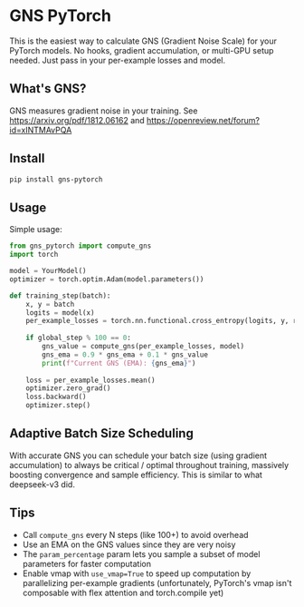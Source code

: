 # GNS PyTorch

This is the easiest way to calculate GNS (Gradient Noise Scale) for your PyTorch models. No hooks, gradient accumulation, or multi-GPU setup needed. Just pass in your per-example losses and model.

## What's GNS?

GNS measures gradient noise in your training. See <https://arxiv.org/pdf/1812.06162> and <https://openreview.net/forum?id=xINTMAvPQA>

## Install

```bash
pip install gns-pytorch
```

## Usage

Simple usage:

```python
from gns_pytorch import compute_gns
import torch

model = YourModel()
optimizer = torch.optim.Adam(model.parameters())

def training_step(batch):
    x, y = batch
    logits = model(x)
    per_example_losses = torch.nn.functional.cross_entropy(logits, y, reduction='none')
    
    if global_step % 100 == 0:
        gns_value = compute_gns(per_example_losses, model)
        gns_ema = 0.9 * gns_ema + 0.1 * gns_value
        print(f"Current GNS (EMA): {gns_ema}")
    
    loss = per_example_losses.mean()
    optimizer.zero_grad()
    loss.backward()
    optimizer.step()
```

## Adaptive Batch Size Scheduling

With accurate GNS you can schedule your batch size (using gradient accumulation) to always be critical / optimal throughout training, massively boosting convergence and sample efficiency. This is similar to what deepseek-v3 did.

## Tips

- Call `compute_gns` every N steps (like 100+) to avoid overhead
- Use an EMA on the GNS values since they are very noisy
- The `param_percentage` param lets you sample a subset of model parameters for faster computation
- Enable vmap with `use_vmap=True` to speed up computation by parallelizing per-example gradients (unfortunately, PyTorch's vmap isn't composable with flex attention and torch.compile yet)
